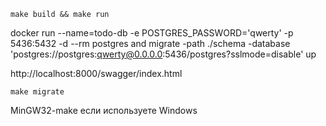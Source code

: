 
```
make build && make run
```

docker run --name=todo-db -e POSTGRES_PASSWORD='qwerty' -p 5436:5432 -d --rm postgres
and
migrate -path ./schema -database 'postgres://postgres:qwerty@0.0.0.0:5436/postgres?sslmode=disable' up    

http://localhost:8000/swagger/index.html

```
make migrate
```
MinGW32-make  если используете Windows